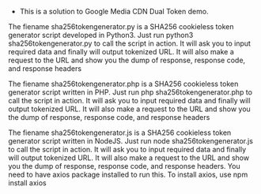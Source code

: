 - This is a solution to Google Media CDN Dual Token demo.

The fiename sha256tokengenerator.py is a SHA256 cookieless token generator script developed in Python3. Just run python3 sha256tokengenerator.py to call the script in action. It will ask you to input required data and finally will output tokenized URL. It will also make a request to the URL and show you the dump of response, response code, and response headers

The fiename sha256tokengenerator.php is a SHA256 cookieless token generator script written in PHP. Just run php sha256tokengenerator.php to call the script in action. It will ask you to input required data and finally will output tokenized URL. It will also make a request to the URL and show you the dump of response, response code, and response headers

The fiename sha256tokengenerator.js is a SHA256 cookieless token generator script written in NodeJS. Just run node sha256tokengenerator.js to call the script in action. It will ask you to input required data and finally will output tokenized URL. It will also make a request to the URL and show you the dump of response, response code, and response headers. You need to have axios package installed to run this. To install axios, use npm install axios
